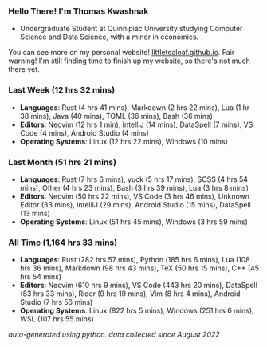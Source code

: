 
### Hello There! I'm Thomas Kwashnak

- Undergraduate Student at Quinnipiac University studying Computer Science and Data Science, with a minor in economics.

You can see more on my personal website! [littletealeaf.github.io](https://littletealeaf.github.io). Fair warning! I'm still finding time to finish up my website, so there's not much there yet.

### Last Week (12 hrs 32 mins)
- **Languages**: Rust (4 hrs 41 mins), Markdown (2 hrs 22 mins), Lua (1 hr 38 mins), Java (40 mins), TOML (36 mins), Bash (36 mins)
- **Editors**: Neovim (12 hrs 1 min), IntelliJ (14 mins), DataSpell (7 mins), VS Code (4 mins), Android Studio (4 mins)
- **Operating Systems**: Linux (12 hrs 22 mins), Windows (10 mins)
    
### Last Month (51 hrs 21 mins)
- **Languages**: Rust (7 hrs 6 mins), yuck (5 hrs 17 mins), SCSS (4 hrs 54 mins), Other (4 hrs 23 mins), Bash (3 hrs 39 mins), Lua (3 hrs 8 mins)
- **Editors**: Neovim (50 hrs 22 mins), VS Code (3 hrs 46 mins), Unknown Editor (33 mins), IntelliJ (29 mins), Android Studio (15 mins), DataSpell (13 mins)
- **Operating Systems**: Linux (51 hrs 45 mins), Windows (3 hrs 59 mins)
    
### All Time (1,164 hrs 33 mins)
- **Languages**: Rust (282 hrs 57 mins), Python (185 hrs 6 mins), Lua (108 hrs 36 mins), Markdown (98 hrs 43 mins), TeX (50 hrs 15 mins), C++ (45 hrs 54 mins)
- **Editors**: Neovim (610 hrs 9 mins), VS Code (443 hrs 20 mins), DataSpell (83 hrs 33 mins), Rider (9 hrs 19 mins), Vim (8 hrs 4 mins), Android Studio (7 hrs 56 mins)
- **Operating Systems**: Linux (822 hrs 5 mins), Windows (251 hrs 6 mins), WSL (107 hrs 55 mins)
    

*auto-generated using python. data collected since August 2022*
